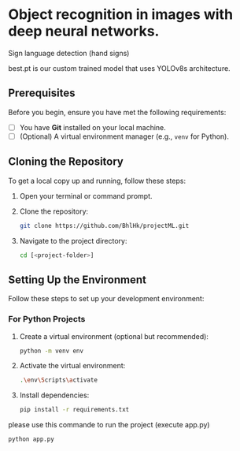 # Object recognition in images with deep neural networks.
Sign language detection (hand signs)


best.pt is our custom trained model that uses YOLOv8s architecture.
## Prerequisites

Before you begin, ensure you have met the following requirements:

- [ ] You have **Git** installed on your local machine.
- [ ] (Optional) A virtual environment manager (e.g., `venv` for Python).

## Cloning the Repository

To get a local copy up and running, follow these steps:

1. Open your terminal or command prompt.

2. Clone the repository:
   ```bash
   git clone https://github.com/BhlHk/projectML.git
   ```
3. Navigate to the project directory:
   ```bash
   cd [<project-folder>]
   ```

## Setting Up the Environment

Follow these steps to set up your development environment:

### For Python Projects
1. Create a virtual environment (optional but recommended):
   ```bash
   python -m venv env
   ```

2. Activate the virtual environment:
   ```bash
   .\env\Scripts\activate
   ```

3. Install dependencies:
   ```bash
   pip install -r requirements.txt
   ```
please use this commande to run the project (execute app.py)
```bash
python app.py
   ```
